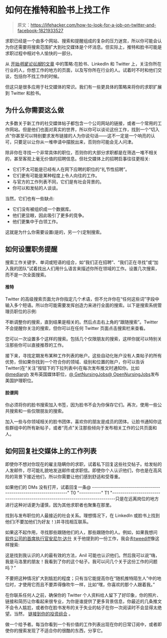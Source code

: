 # 如何在推特和脸书上找工作

> 原文：<https://lifehacker.com/how-to-look-for-a-job-on-twitter-and-facebook-1821933527>

求职已经是一个由多个网站、搜索和提醒组成的复杂的压力迷宫，所以你可能会认为你还需要将搜索范围扩大到社交媒体是个坏消息。但实际上，推特和脸书可能是求职过程中相对令人愉快的一部分。



从 [开始*明星论坛报*的文章](http://www.startribune.com/how-to-use-linkedin-facebook-and-twitter-in-your-job-hunt/467737853/) 中的策略:在脸书、LinkedIn 和 Twitter 上，关注你所在行业的人，你想工作的地方的页面，以及写你所在行业的人。试着时不时和他们交谈，包括你不找工作的时候。

但这只是很多应用于社交媒体的常识。我们有一些更具体的策略来将你的求职扩展到 Twitter 和脸书。

## 为什么你需要这么做

大多数关于新工作的社交媒体帖子都包含一个公司网站的链接，或者一个常用的工作网站。但是他们也面对真实的世界，所以你可以谈论这份工作，找到一个“切入点”你甚至可以特别要求发布链接的人为你说句话——这不一定是一个响亮的认可，只要足以让你从一堆申请中摆脱出来，否则你可能会无人问津。

除非你在寻找一个非常具体的职位，否则你的大部分求职都是在筛选一堆不相关的，甚至客观上毫无价值的招聘信息。但社交媒体上的招聘启事往往更相关:

*   它们不太可能是已经有人在网下应聘的职位的“礼节性招聘”。
*   它们更有可能是某种程度上令人向往的工作。
*   与官方的工作列表不同，它们是有社会背景的。
*   你可以和发帖的人谈谈。

当然，它们也有一些缺点:

*   它们没有被组织成一个数据库。
*   他们更显眼，因此吸引了更多的竞争。
*   他们更集中于白领工作。

这就是为什么你需要设置(是的，另一个)定制搜索。

## 如何设置职务提醒

搜索工作关键字、单词或短语的组合，如“我们正在招聘”、“我们正在寻找”或“加入我的团队”试着找出人们用什么语言来描述你所在领域的工作。设置几次搜索，而不是一次全面搜索。

#### 推特

Twitter 的高级搜索页面允许你指定几个术语，但不允许你在“任何这些词”字段中输入多个短语。所以你可能需要发挥创造力来进行全面的搜索。以下是搜索系统管理员职位的示例:

不断调整你的搜索，直到结果是相关的。然后点击右上角的“跟随搜索”。Twitter 不会提醒你关注的搜索，但你可以在任何 Twitter 页面点击搜索栏来查看。

您可以一次设置多个这样的搜索。包括几个仅限朋友的搜索，这样你就可以特别关注那些你可以直接推荐的工作。

接下来，寻找定期发布某种工作列表的帐户。这些自动化账户没有人类帖子的所有优势，但如果你找到一个符合你的领域、级别和位置的账户，你可以告诉 Twitter(在“关注”按钮下的下拉列表中)在每次发布推文时通知你。比如 [@mediargh](https://twitter.com/mediargh) 发布英国媒体职位，[@ GetNursingJobs](https://twitter.com/getnursingjobs?lang=en)[@ OpenNursingJobs](https://twitter.com/OpenNursingJobs)发布美国护理职位。

#### 脸谱网

你必须将你的脸书搜索加入书签，因为脸书不会为你保存它们。再次，使用一些公共搜索和一些仅限朋友的搜索。

加入一些与你领域相关的脸书团体，喜欢你的朋友是成员的团体。让脸书通知你这些群组中的所有新帖子，或者“亮点”关注那些倾向于发布相关工作的公共页面和人。

## 如何回复社交媒体上的工作列表

即使你不想对你现在的雇主隐瞒你的求职，试着私下回复这些社交帖子。给发帖的人发邮件，尽可能礼貌地发送邮件或求职信。即使你个人认识他们，你也是在高风险的背景下接近他们，所以你需要让他们感到舒适和受尊重。

如果他们的 DMs 没有打开，试着回复一条@ -----------------------------------------------------------------" T0 "-----------" T1 "-------------------------------------------------------------------------------只是在远离岗位的地方进行这种对话更为谨慎，因为其他求职者也聚集在那里。

找到与发布职位的人最接近的社会关系。理想情况下，在 LinkedIn 或脸书上找到他们(不要加他们为好友！)并寻找相互联系。

如果这不起作用，寻找那些跟随他们的人，那些跟随你的人。例如，如果我想问 [软件公司的首席执行官安尼尔·达什](https://twitter.com/anildash) 关于他提到的一份工作，我会去[tweediff](http://tweepdiff.com/anildash/toomuchnick.followers)像这样搜索:

这是找到我认识的人的最有效的方法，Anil 可能也认识他们。然后我可以说“嗨，我是马洛里的朋友！我看到了你的这个帖子。我可以问几个关于这份工作的问题吗？”

不要把这种情况扩大到尴尬的程度；只有当它能提高你在“随机推特陌生人”中的地位时，才使用它而且不要弄得像吹牛一样，比如“嘿，你喜欢的那个人跟着我。”

在你联系任何人之前，确保你的 Twitter 个人资料给人留下了好印象，你的照片、链接和简历让你看起来很专业，为你是谁提供了更多背景信息，你最近的几条推文不会令人尴尬，或者你在脸书发布的关于失业的帖子在你一次阅读时不会显得太绝望。当然， [链接到你的投资组合](https://lifehacker.com/almost-everyone-needs-a-public-portfolio-1819366275) 。

做一个给予者。每当你看到一个有价值的工作列表出现在你的日常订阅中，或者即使你的搜索发现了不适合你的很酷的东西，分享它。
